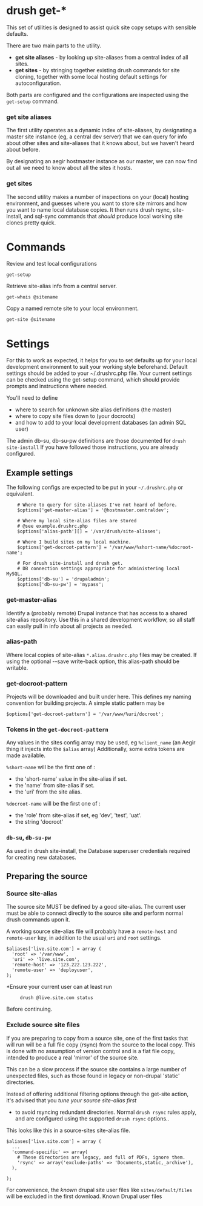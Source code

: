 # drush get-*

This set of utilities is designed to assist quick site copy setups
 with sensible defaults.

There are two main parts to the utility.
* **get site aliases**  - by looking up site-aliases from a central index of
  all sites.
* **get sites** - by stringing together existing drush commands for site cloning,
  together with some local hosting default settings for autoconfiguration.

Both parts are configured and the configurations are inspected using
the `get-setup` command.

### get site aliases

The first utility operates as a dynamic index of site-aliases, by designating
a master site instance (eg, a central dev server) that
we can query for info about other sites and site-aliases
that it knows about, but we haven't heard about before.

By designating an aegir hostmaster instance as our master,
we can now find out all we need to know about all the sites it hosts.

### get sites

The second utility makes a number of inspections on your (local) hosting
environment, and guesses where you want to store site mirrors and how you
want to name local database copies.
It then runs drush rsync, site-install, and sql-sync commands that *should*
produce local working site clones pretty quick.

Commands
========

Review and test local configurations

    get-setup

Retrieve site-alias info from a central server.

    get-whois @sitename

Copy a named remote site to your local environment.

    get-site @sitename

Settings
========

For this to work as expected, it helps for you to set defaults up
 for your local development environment to suit your working style beforehand.
Default settings should be added to your ~/.drushrc.php file.
Your current settings can be checked using the get-setup command,
  which should provide prompts and instructions where needed.

You'll need to define
* where to search for unknown site alias definitions (the master)
* where to copy site files down to (your docroots)
* and how to add to your local development databases (an admin SQL user)

The admin db-su, db-su-pw definitions are those documented for
 `drush site-install`
If you have followed those instructions, you are already configured.

Example settings
----------------

The following configs are expected to be put in your
`~/.drushrc.php` or equivalent.

````
    # Where to query for site-aliases I've not heard of before.
    $options['get-master-alias'] = '@hostmaster.centraldev';

    # Where my local site-alias files are stored
    # @see example.drushrc.php
    $options['alias-path'][] = '/var/drush/site-aliases';

    # Where I build sites on my local machine.
    $options['get-docroot-pattern'] = '/var/www/%short-name/%docroot-name';

    # For drush site-install and drush get.
    # DB connection settings appropriate for administering local MySQL.
    $options['db-su'] = 'drupaladmin';
    $options['db-su-pw'] = 'mypass';
````

### get-master-alias

Identify a (probably remote) Drupal instance that has access to a shared
site-alias repository.
Use this in a shared development workflow, 
so all staff can easily pull in info about all projects as needed.

### alias-path

Where local copies of site-alias `*.alias.drushrc.php` files may be created.
If using the optional --save write-back option,
this alias-path should be writable.

### get-docroot-pattern

Projects will be downloaded and built under here.
This defines my naming convention for building projects.
A simple static pattern may be

    $options['get-docroot-pattern'] = '/var/www/%uri/docroot';

### Tokens in the `get-docroot-pattern`

  Any values in the sites config array may be used, eg
 `%client_name` (an Aegir thing it injects into the `$alias` array)
  Additionally, some extra tokens are made available.
  
  `%short-name` will be the first one of :
  - the 'short-name' value in the site-alias if set.
  - the 'name' from site-alias if set.
  - the 'uri' from the site alias.
  
  `%docroot-name` will be the first one of :
  - the 'role' from site-alias if set, eg 'dev', 'test', 'uat'.
  - the string 'docroot'
   
   
### `db-su`, `db-su-pw`

  As used in drush site-install, the Database superuser credentials
  required for creating new databases.
 

## Preparing the source

### Source site-alias

The source site MUST be defined by a good site-alias.
The current user must be able to connect directly to the source site
and perform normal drush commands upon it.

A working source site-alias file will probably have a
 `remote-host` and `remote-user` key,
 in addition to the usual `uri` and `root` settings.

````
$aliases['live.site.com'] = array (
  'root' => '/var/www',
  'uri' => 'live.site.com',
  'remote-host' => '123.222.123.222',
  'remote-user' => 'deployuser',
);
````

*Ensure your current user can at least run
````
     drush @live.site.com status
````
Before continuing.


### Exclude source site files

If you are preparing to copy from a source site, one of the
first tasks that will run will be a full file copy (rsync)
from the source to the local copy.
This is done with no assumption of version control and is a flat file copy,
intended to produce a real 'mirror' of the source site.

This can be a slow process if the source site contains a large number of
unexpected files, such as those found in legacy or non-drupal 'static'
directories.

Instead of offering additional filtering options through the get-site action,
it's advised that you *tune your source site-alias first*
- to avoid rsyncing redundant directories.
Normal `drush rsync` rules apply,
and are configured using the supported `drush rsync` options..

This looks like this in a source-sites site-alias file.

````
$aliases['live.site.com'] = array (
  ...
  'command-specific' => array(
    # These directories are legacy, and full of PDFs, ignore them.
    'rsync' => array('exclude-paths' => 'Documents,static,_archive'),
  ),

);
````

For convenience, the *known* drupal site user files like `sites/default/files`
will be excluded in the first download.
Known Drupal user files

